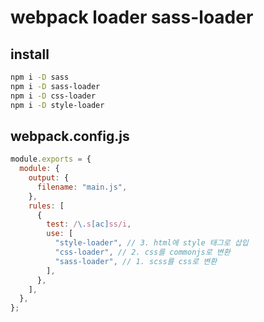 # webpack loader sass-loader

## install

```sh
npm i -D sass
npm i -D sass-loader
npm i -D css-loader
npm i -D style-loader
```

## webpack.config.js

```js
module.exports = {
  module: {
    output: {
      filename: "main.js",
    },
    rules: [
      {
        test: /\.s[ac]ss/i,
        use: [
          "style-loader", // 3. html에 style 태그로 삽입
          "css-loader", // 2. css를 commonjs로 변환
          "sass-loader", // 1. scss를 css로 변환
        ],
      },
    ],
  },
};
```
